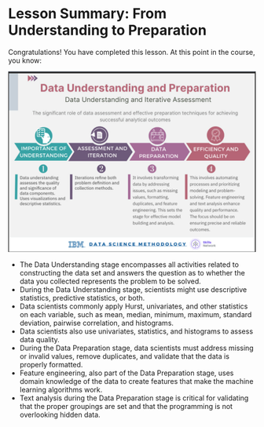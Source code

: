 # Lesson Summary:  From Understanding to Preparation
Congratulations! You have completed this lesson. At this point in the course, you know:

 ![Image Alt](https://github.com/tuethu/IBM-Data-Science-Course/blob/061fbf7e9d3d62bc6046bcbc3b772c2ae25fcdfe/Course%203_Data%20Science%20Methodology/Module%202_From%20Understanding%20to%20Preparation%20and%20from%20Modeling%20to%20Evaluation%20/Lesson%201/Data%20Understanding%20and%20Preparation.png)

- The Data Understanding stage encompasses all activities related to constructing the data set and answers the question as to whether the data you collected represents the problem to be solved.
- During the Data Understanding stage, scientists might use descriptive statistics, predictive statistics, or both.
- Data scientists commonly apply Hurst, univariates, and other statistics on each variable, such as mean, median, minimum, maximum, standard deviation, pairwise correlation, and histograms.
- Data scientists also use univariates, statistics, and histograms to assess data quality.
- During the Data Preparation stage, data scientists must address missing or invalid values, remove duplicates, and validate that the data is properly formatted.
- Feature engineering, also part of the Data Preparation stage, uses domain knowledge of the data to create features that make the machine learning algorithms work.
- Text analysis during the Data Preparation stage is critical for validating that the proper groupings are set and that the programming is not overlooking hidden data.

